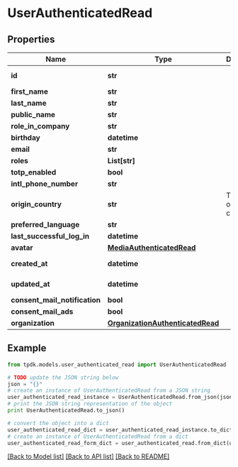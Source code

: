# UserAuthenticatedRead



## Properties

Name | Type | Description | Notes
------------ | ------------- | ------------- | -------------
**id** | **str** |  | [optional] [readonly] 
**first_name** | **str** |  | [optional] 
**last_name** | **str** |  | [optional] 
**public_name** | **str** |  | [optional] 
**role_in_company** | **str** |  | [optional] 
**birthday** | **datetime** |  | [optional] 
**email** | **str** |  | [optional] 
**roles** | **List[str]** |  | 
**totp_enabled** | **bool** |  | [optional] 
**intl_phone_number** | **str** |  | [optional] 
**origin_country** | **str** | The originating country | [optional] 
**preferred_language** | **str** |  | [optional] 
**last_successful_log_in** | **datetime** |  | [optional] 
**avatar** | [**MediaAuthenticatedRead**](MediaAuthenticatedRead.md) |  | [optional] 
**created_at** | **datetime** |  | [optional] [readonly] 
**updated_at** | **datetime** |  | [optional] [readonly] 
**consent_mail_notification** | **bool** |  | 
**consent_mail_ads** | **bool** |  | 
**organization** | [**OrganizationAuthenticatedRead**](OrganizationAuthenticatedRead.md) |  | [optional] 

## Example

```python
from tpdk.models.user_authenticated_read import UserAuthenticatedRead

# TODO update the JSON string below
json = "{}"
# create an instance of UserAuthenticatedRead from a JSON string
user_authenticated_read_instance = UserAuthenticatedRead.from_json(json)
# print the JSON string representation of the object
print UserAuthenticatedRead.to_json()

# convert the object into a dict
user_authenticated_read_dict = user_authenticated_read_instance.to_dict()
# create an instance of UserAuthenticatedRead from a dict
user_authenticated_read_form_dict = user_authenticated_read.from_dict(user_authenticated_read_dict)
```
[[Back to Model list]](../README.md#documentation-for-models) [[Back to API list]](../README.md#documentation-for-api-endpoints) [[Back to README]](../README.md)


